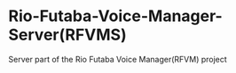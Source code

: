 # Rio-Futaba-Voice-Manager-Server(RFVMS)
Server part of the Rio Futaba Voice Manager(RFVM) project 

